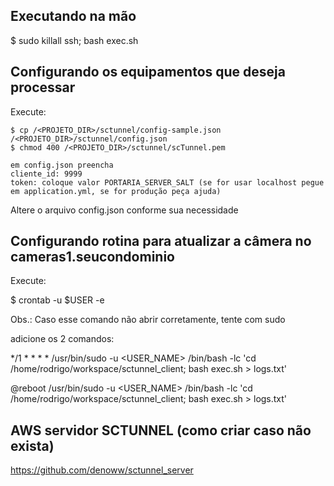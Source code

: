 ## Executando na mão

$ sudo killall ssh; bash exec.sh

## Configurando os equipamentos que deseja processar

Execute:

```
$ cp /<PROJETO_DIR>/sctunnel/config-sample.json /<PROJETO_DIR>/sctunnel/config.json
$ chmod 400 /<PROJETO_DIR>/sctunnel/scTunnel.pem
```

```
em config.json preencha
cliente_id: 9999
token: coloque valor PORTARIA_SERVER_SALT (se for usar localhost pegue em application.yml, se for produção peça ajuda)
```

Altere o arquivo config.json conforme sua necessidade

## Configurando rotina para atualizar a câmera no cameras1.seucondominio

Execute:

$ crontab -u $USER -e

Obs.: Caso esse comando não abrir corretamente, tente com sudo

adicione os 2 comandos:

*/1 * * * * /usr/bin/sudo -u <USER_NAME> /bin/bash -lc 'cd /home/rodrigo/workspace/sctunnel_client; bash exec.sh > logs.txt'

@reboot /usr/bin/sudo -u <USER_NAME> /bin/bash -lc 'cd /home/rodrigo/workspace/sctunnel_client; bash exec.sh > logs.txt'


## AWS servidor SCTUNNEL (como criar caso não exista)

https://github.com/denoww/sctunnel_server


